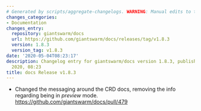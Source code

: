 ```yaml
---
# Generated by scripts/aggregate-changelogs. WARNING: Manual edits to this files will be overwritten.
changes_categories:
- Documentation
changes_entry:
  repository: giantswarm/docs
  url: https://github.com/giantswarm/docs/releases/tag/v1.8.3
  version: 1.8.3
  version_tag: v1.8.3
date: '2020-05-04T08:23:17'
description: Changelog entry for giantswarm/docs version 1.8.3, published on 04 May
  2020, 08:23
title: docs Release v1.8.3
---
```


- Changed the messaging around the CRD docs, removing the info regarding being in _preview_ mode. https://github.com/giantswarm/docs/pull/479
